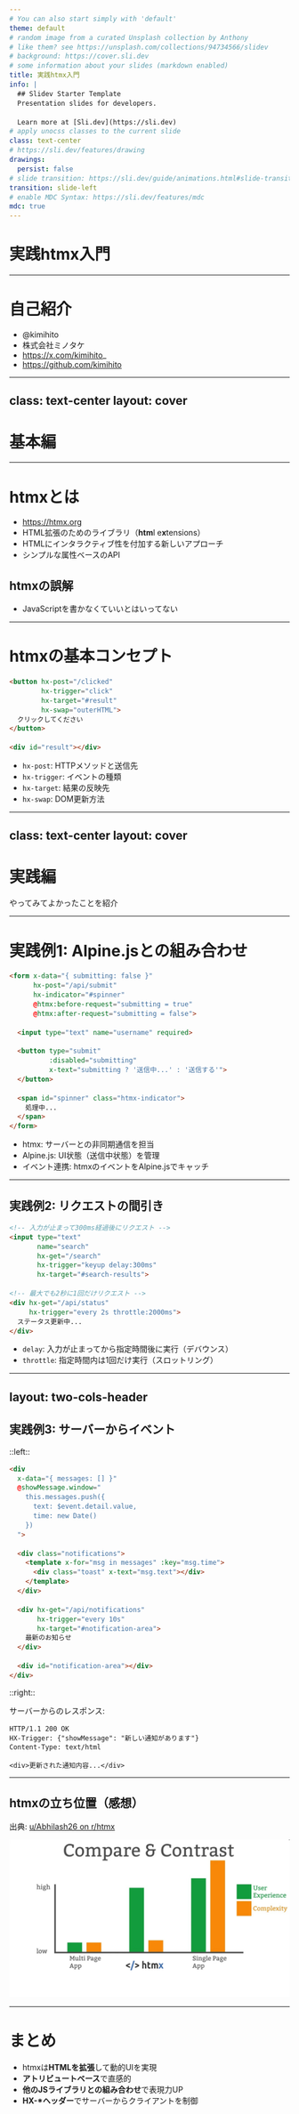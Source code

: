 ```yaml
---
# You can also start simply with 'default'
theme: default
# random image from a curated Unsplash collection by Anthony
# like them? see https://unsplash.com/collections/94734566/slidev
# background: https://cover.sli.dev
# some information about your slides (markdown enabled)
title: 実践htmx入門
info: |
  ## Slidev Starter Template
  Presentation slides for developers.

  Learn more at [Sli.dev](https://sli.dev)
# apply unocss classes to the current slide
class: text-center
# https://sli.dev/features/drawing
drawings:
  persist: false
# slide transition: https://sli.dev/guide/animations.html#slide-transitions
transition: slide-left
# enable MDC Syntax: https://sli.dev/features/mdc
mdc: true
---
```


# 実践htmx入門

<!--
The last comment block of each slide will be treated as slide notes. It will be visible and editable in Presenter Mode along with the slide. [Read more in the docs](https://sli.dev/guide/syntax.html#notes)
-->

---

# 自己紹介

- @kimihito
- 株式会社ミノタケ
- https://x.com/kimihito_
- https://github.com/kimihito

---
class: text-center
layout: cover
---

# 基本編

---

# htmxとは

- https://htmx.org
- HTML拡張のためのライブラリ（**htm**l e**x**tensions）
- HTMLにインタラクティブ性を付加する新しいアプローチ
- シンプルな属性ベースのAPI

## htmxの誤解

* JavaScriptを書かなくていいとはいってない

---

# htmxの基本コンセプト

```html
<button hx-post="/clicked" 
        hx-trigger="click" 
        hx-target="#result" 
        hx-swap="outerHTML">
  クリックしてください
</button>

<div id="result"></div>
```

- `hx-post`: HTTPメソッドと送信先
- `hx-trigger`: イベントの種類
- `hx-target`: 結果の反映先
- `hx-swap`: DOM更新方法

---
class: text-center
layout: cover
---

# 実践編

やってみてよかったことを紹介


---

# **実践例1:** Alpine.jsとの組み合わせ

```html
<form x-data="{ submitting: false }"
      hx-post="/api/submit"
      hx-indicator="#spinner"
      @htmx:before-request="submitting = true"
      @htmx:after-request="submitting = false">
  
  <input type="text" name="username" required>
  
  <button type="submit" 
          :disabled="submitting"
          x-text="submitting ? '送信中...' : '送信する'">
  </button>

  <span id="spinner" class="htmx-indicator">
    処理中...
  </span>
</form>
```

- htmx: サーバーとの非同期通信を担当
- Alpine.js: UI状態（送信中状態）を管理
- イベント連携: htmxのイベントをAlpine.jsでキャッチ

---

## **実践例2:** リクエストの間引き

```html
<!-- 入力が止まって300ms経過後にリクエスト -->
<input type="text" 
       name="search" 
       hx-get="/search" 
       hx-trigger="keyup delay:300ms" 
       hx-target="#search-results">

<!-- 最大でも2秒に1回だけリクエスト -->
<div hx-get="/api/status" 
     hx-trigger="every 2s throttle:2000ms">
  ステータス更新中...
</div>
```

- `delay`: 入力が止まってから指定時間後に実行（デバウンス）
- `throttle`: 指定時間内は1回だけ実行（スロットリング）

---
layout: two-cols-header
---

## **実践例3:** サーバーからイベント

::left::

```html
<div 
  x-data="{ messages: [] }"
  @showMessage.window="
    this.messages.push({
      text: $event.detail.value, 
      time: new Date()
    })
  ">
     
  <div class="notifications">
    <template x-for="msg in messages" :key="msg.time">
      <div class="toast" x-text="msg.text"></div>
    </template>
  </div>
  
  <div hx-get="/api/notifications" 
       hx-trigger="every 10s"
       hx-target="#notification-area">
    最新のお知らせ
  </div>
  
  <div id="notification-area"></div>
</div>
```

::right::

サーバーからのレスポンス:

```
HTTP/1.1 200 OK
HX-Trigger: {"showMessage": "新しい通知があります"}
Content-Type: text/html

<div>更新された通知内容...</div>
```

---

## htmxの立ち位置（感想）

出典: [u/Abhilash26 on r/htmx](https://www.reddit.com/r/htmx/comments/1arfus7/this_is_why_i_use_htmx/)

<img src="./assets/images/htmx-compare.png" class="w-full aspect-video object-contain" />

---

# まとめ

- htmxは**HTMLを拡張**して動的UIを実現
- **アトリビュートベース**で直感的
- **他のJSライブラリとの組み合わせ**で表現力UP
- **HX-*ヘッダー**でサーバーからクライアントを制御
